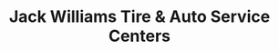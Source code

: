 ---
title: "Jack Williams Tire & Auto Service Centers"
url: /trexlertown/jack-williams-tire-and-auto-service-centers/
shop: tyres
---